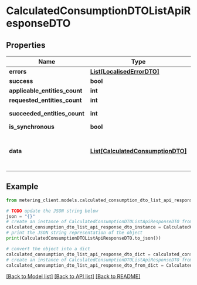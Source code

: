 # CalculatedConsumptionDTOListApiResponseDTO


## Properties

Name | Type | Description | Notes
------------ | ------------- | ------------- | -------------
**errors** | [**List[LocalisedErrorDTO]**](LocalisedErrorDTO.md) |  | [optional] 
**success** | **bool** |  | [optional] 
**applicable_entities_count** | **int** |  | [optional] 
**requested_entities_count** | **int** |  | [optional] 
**succeeded_entities_count** | **int** |  | [optional] [readonly] 
**is_synchronous** | **bool** |  | [optional] 
**data** | [**List[CalculatedConsumptionDTO]**](CalculatedConsumptionDTO.md) | The updated entity in case of modifications or creation | [optional] 

## Example

```python
from metering_client.models.calculated_consumption_dto_list_api_response_dto import CalculatedConsumptionDTOListApiResponseDTO

# TODO update the JSON string below
json = "{}"
# create an instance of CalculatedConsumptionDTOListApiResponseDTO from a JSON string
calculated_consumption_dto_list_api_response_dto_instance = CalculatedConsumptionDTOListApiResponseDTO.from_json(json)
# print the JSON string representation of the object
print(CalculatedConsumptionDTOListApiResponseDTO.to_json())

# convert the object into a dict
calculated_consumption_dto_list_api_response_dto_dict = calculated_consumption_dto_list_api_response_dto_instance.to_dict()
# create an instance of CalculatedConsumptionDTOListApiResponseDTO from a dict
calculated_consumption_dto_list_api_response_dto_from_dict = CalculatedConsumptionDTOListApiResponseDTO.from_dict(calculated_consumption_dto_list_api_response_dto_dict)
```
[[Back to Model list]](../README.md#documentation-for-models) [[Back to API list]](../README.md#documentation-for-api-endpoints) [[Back to README]](../README.md)


